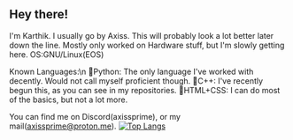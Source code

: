 ## Hey there!
I'm Karthik. I usually go by Axiss. This will probably look a lot better later down the line.
Mostly only worked on Hardware stuff, but I'm slowly getting here.
OS:GNU/Linux(EOS)

Known Languages:\n
󰐾Python: The only language I've worked with decently. Would not call myself proficient though.
󰐾C++: I've recently begun this, as you can see in my repositories.
󰐾HTML+CSS: I can do most of the basics, but not a lot more.

You can find me on Discord(axissprime), or my mail(axissprime@proton.me).
[![Top Langs](https://github-readme-stats.vercel.app/api/top-langs/?username=karthik20066002&layout=donut)](https://github.com/anuraghazra/github-readme-stats)

<!--
**karthik20066002/karthik20066002** is a ✨ _special_ ✨ repository because its `README.md` (this file) appears on your GitHub profile.

Here are some ideas to get you started:

- 🔭 I’m currently working on ...
- 🌱 I’m currently learning ...
- 👯 I’m looking to collaborate on ...
- 🤔 I’m looking for help with ...
- 💬 Ask me about ...
- 📫 How to reach me: ...
- 😄 Pronouns: ...
- ⚡ Fun fact: ...
-->
